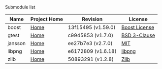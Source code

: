 Submodule list

|    Name     | Project Home | Revision | License |
| ------------- | ------------- | ------------- | ------------- |
| boost  | [Home](http://www.boost.org/)  | 13f15495 (v1.59.0) | [Boost License](http://www.boost.org/users/license.html) |
| gtest  | [Home](https://github.com/google/googletest)  | c9945853 (v1.7.0) | [BSD 3-Clause](https://github.com/google/googletest/blob/master/googletest/LICENSE) |
| jansson  | [Home](http://www.digip.org/jansson/)  | ee27b7e3 (v2.7.0) | [MIT](http://opensource.org/licenses/mit-license.php) |
| libpng  | [Home](http://www.libpng.org/pub/png/libpng.html)  | e6172809 (v1.6.18) | [libpng](http://www.libpng.org/pub/png/src/libpng-LICENSE.txt) |
| zlib  | [Home](http://www.zlib.net/)  | 50893291 (v1.2.8) | [Zlib](http://opensource.org/licenses/Zlib) |